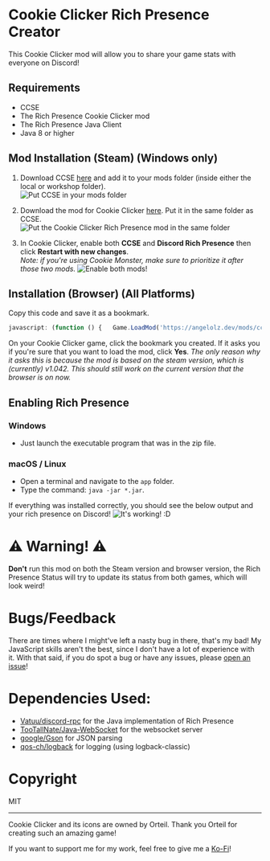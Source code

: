 # Cookie Clicker Rich Presence Creator
This Cookie Clicker mod will allow you to share your game stats with everyone on Discord!

## Requirements
- CCSE
- The Rich Presence Cookie Clicker mod
- The Rich Presence Java Client
- Java 8 or higher

## Mod Installation (Steam) (Windows only)
1) Download CCSE [here](https://klattmose.github.io/CookieClicker/SteamMods/CCSE.zip?v=2.031) and add it to your mods folder (inside either the local or workshop folder).  
   ![Put CCSE in your mods folder](https://i.imgur.com/nIweduY.png)
   
2) Download the mod for Cookie Clicker [here](https://github.com/angelolz1/CookieClickerRPC/releases). Put it in the same folder as CCSE.  
   ![Put the Cookie Clicker Rich Presence mod in the same folder](https://i.imgur.com/8xljqfU.png)
   
3) In Cookie Clicker, enable both **CCSE** and **Discord Rich Presence** then click **Restart with new changes**.  
   *Note: if you're using Cookie Monster, make sure to prioritize it after those two mods.*
   ![Enable both mods!](https://i.imgur.com/MPEgYTJ.png)
   
## Installation (Browser) (All Platforms)
Copy this code and save it as a bookmark.
```javascript
javascript: (function () {   Game.LoadMod('https://angelolz.dev/mods/ccrpc/main.js'); }());
```

On your Cookie Clicker game, click the bookmark you created. If it asks you if you're sure that you want to load the mod, click **Yes**. *The only reason why it asks this is because the mod is based on the steam version, which is (currently) v1.042. This should still work on the current version that the browser is on now.* 

## Enabling Rich Presence
### Windows
- Just launch the executable program that was in the zip file.

### macOS / Linux
- Open a terminal and navigate to the `app` folder.
- Type the command: `java -jar *.jar`.

If everything was installed correctly, you should see the below output and your rich presence on Discord!
![It's working! :D](https://i.imgur.com/JAIsMk4.png)

# :warning: Warning! :warning: 
**Don't** run this mod on both the Steam version and browser version, the Rich Presence Status will try to update its status from both games, which will look weird!

# Bugs/Feedback
There are times where I might've left a nasty bug in there, that's my bad! My JavaScript skills aren't the best, since I don't have a lot of experience with it. With that said, if you do spot a bug or have any issues, please [open an issue](https://github.com/angelolz1/CookieClickerRPC/issues)! 

# Dependencies Used:
- [Vatuu/discord-rpc](https://github.com/Vatuu/discord-rpc) for the Java implementation of Rich Presence
- [TooTallNate/Java-WebSocket](https://github.com/TooTallNate/Java-WebSocket) for the websocket server
- [google/Gson](https://github.com/google/gson) for JSON parsing
- [qos-ch/logback](https://github.com/qos-ch/logback) for logging (using logback-classic)

# Copyright
MIT

---
Cookie Clicker and its icons are owned by Orteil. Thank you Orteil for creating such an amazing game! 

If you want to support me for my work, feel free to give me a [Ko-Fi](https://ko-fi.com/angelolz)!
